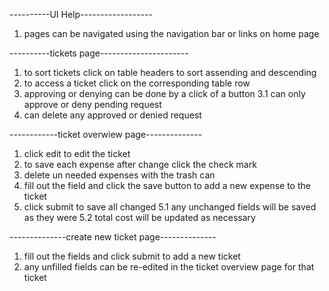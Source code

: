 ----------UI Help------------------
1. pages can be navigated using the navigation bar or links on home page

----------tickets page----------------------
1. to sort tickets click on table headers to sort assending and descending
2. to access a ticket click on the corresponding table row
3. approving or denying can be done by a click of a button
  3.1 can only approve or deny pending request
4. can delete any approved or denied request

------------ticket overwiew page--------------
1. click edit to edit the ticket
2. to save each expense after change click the check mark
3. delete un needed expenses with the trash can
4. fill out the field and click the save button to add a new expense to the ticket
5. click submit to save all changed
 5.1 any unchanged fields will be saved as they were
 5.2 total cost will be updated as necessary

--------------create new ticket page--------------
1. fill out the fields and click submit to add a new ticket
2. any unfilled fields can be re-edited in the ticket overview page for that ticket
